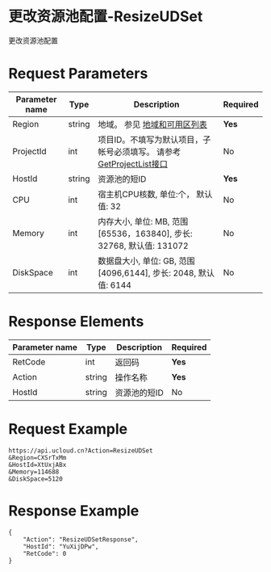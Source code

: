 # 更改资源池配置-ResizeUDSet

更改资源池配置

# Request Parameters
|Parameter name|Type|Description|Required|
|---|---|---|---|
|Region|string|地域。 参见 [地域和可用区列表](api/summary/regionlist)|**Yes**|
|ProjectId|int|项目ID。不填写为默认项目，子帐号必须填写。 请参考[GetProjectList接口](api/summary/get_project_list)|No|
|HostId|string|资源池的短ID|**Yes**|
|CPU|int|宿主机CPU核数, 单位:个， 默认值: 32|No|
|Memory|int|内存大小, 单位: MB, 范围[65536，163840], 步长: 32768, 默认值: 131072|No|
|DiskSpace|int|数据盘大小, 单位: GB, 范围[4096,6144], 步长: 2048, 默认值: 6144|No|

# Response Elements
|Parameter name|Type|Description|Required|
|---|---|---|---|
|RetCode|int|返回码|**Yes**|
|Action|string|操作名称|**Yes**|
|HostId|string|资源池的短ID|No|

# Request Example
```
https://api.ucloud.cn?Action=ResizeUDSet
&Region=CXSrTxMm
&HostId=XtUxjABx
&Memory=114688
&DiskSpace=5120
```

# Response Example
```
{
    "Action": "ResizeUDSetResponse", 
    "HostId": "YuXijDPw", 
    "RetCode": 0
}
```

